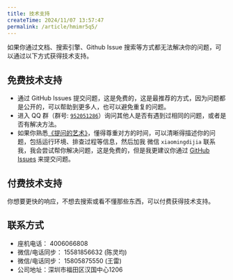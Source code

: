 ```yaml
---
title: 技术支持
createTime: 2024/11/07 13:57:47
permalink: /article/hmimr5q5/
---
```



如果你通过文档、搜索引擎、Github Issue 搜索等方式都无法解决你的问题，可以通过以下方式获得技术支持。

## 免费技术支持

- 通过 GitHub Issues 提交问题，这是免费的，这是最推荐的方式，因为问题都是公开的，可以帮助到更多人，也可以避免重复的问题。 
- 进入 QQ 群（群号: <a href="https://qm.qq.com/q/vRZ2IK5JCw" target="_block">`952051286`</a>）询问其他人是否有遇到过相同的问题，或者是否有解决方法。
- 如果你熟悉<a href="https://zhuanlan.zhihu.com/p/25258228">《提问的艺术》</a>，懂得尊重对方的时间，可以清晰得描述你的问题，包括运行环境、排查过程等信息，然后加我 微信 `xiaomingdijia` 联系我，我会尝试帮你解决问题，这是免费的，但是我更建议你通过 <a href="https://github.com/wangzongming/esp-ai/issues">GitHub Issues</a> 来提交问题。

## 付费技术支持

你想要更快的响应，不想去搜索或看不懂那些东西，可以付费获得技术支持。

## 联系方式 
- 座机电话： 4006066808
- 微信/电话同步： 15581856632 (陈灵均) 
- 微信/电话同步： 15805875550 (王雷)
- 公司地址：深圳市福田区汉国中心1206

<!-- `ESP-AI` 是一个较大的新生态，为了项目可持续发展，我们还将提供付费的技术支持。 

你想要更快的响应，不想去搜索或看不懂那些东西，可以付费获得技术支持。

| 服务项                  | 收费标准(RMB) | 备注                                                                                                |
| ----------------------- | ------------- | --------------------------------------------------------------------------------------------------- |
| 业务咨询                | 50/10分钟     | 请喝咖啡/简单了解                                                                               |
| 业务咨询/技术指导       | 200/小时      | 任何技术问题远程指导                                                                                |
| 全套硬件                | 150/套        | 无任何技术支持                                                                                      |
| 全套硬件(焊接+代码烧录) | 400/套        | 送半小时技术支持，后续需要帮升级仅需 150/次                                                         |
| 服务端部署              | 150/次        | 在服务器或者在本地运行起来服务端即为服务结束                                                        |
| 唤醒词定制              | 1000/条        | [暂未开放]需自行提供500条左右样本数据<br/>(对着你的麦克风喊一句 小明同学 就是一条样本<br/>我会告诉你怎么收集) |  |
| 插件定制                | 5000起         | 先下单10分钟的                                                                                      |  |  |
| 商业合作                | 详谈          | 先下单10分钟的                                                                                      |  |  | -->

 
<!-- ### 下单链接

下单后会在下单平台中告知您腾讯会议号和会议时间，请务必提前下载好`腾讯会议`。

复制下面文字打开淘宝，或者直接扫码：

**【淘宝】https://m.tb.cn/h.g9fi35pHj7F2ScS?tk=H0qi3WXdlqH CZ0016 「ESP-AI 技术支持」
点击链接直接打开 或者 淘宝搜索直接打开**

<div align="center">
<img src="/images/taobao.jpg"  style="border-radius: 32px;"/>
</div>
  -->